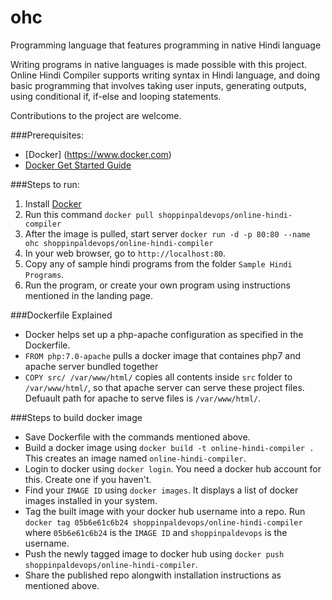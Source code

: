 # ohc
Programming language that features programming in native Hindi language

Writing programs in native languages is  made possible with this project.
Online Hindi Compiler supports writing syntax in Hindi language, and doing basic
programming that involves taking user inputs, generating outputs, using conditional
if, if-else and looping statements.

Contributions to the project are welcome.

###Prerequisites:
* [Docker] (https://www.docker.com)    
* [Docker Get Started Guide](https://www.docker.com/products/docker)

###Steps to run:
1) Install [Docker](https://www.docker.com)    
2) Run this command `docker pull shoppinpaldevops/online-hindi-compiler`    
3) After the image is pulled, start server `docker run -d -p 80:80 --name ohc shoppinpaldevops/online-hindi-compiler`    
4) In your web browser, go to `http://localhost:80`.     
5) Copy any of sample hindi programs from the folder `Sample Hindi Programs`.     
6) Run the program, or create your own program using instructions mentioned in the landing page.   

###Dockerfile Explained
* Docker helps set up a php-apache configuration as specified in the Dockerfile.
* `FROM php:7.0-apache` pulls a docker image that containes php7 and apache server bundled together
* `COPY src/ /var/www/html/` copies all contents inside `src` folder to `/var/www/html/`, so that apache server can serve these project files. Defuault path for apache to serve files is `/var/www/html/`.

###Steps to build docker image
* Save Dockerfile with the commands mentioned above.
* Build a docker image using `docker build -t online-hindi-compiler .` This creates an image named `online-hindi-compiler`. 
* Login to docker using `docker login`. You need a docker hub account for this. Create one if you haven't.
* Find your `IMAGE ID` using `docker images`. It displays a list of docker images installed in your system.
* Tag the built image with your docker hub username into a repo. Run `docker tag 05b6e61c6b24 shoppinpaldevops/online-hindi-compiler` where `05b6e61c6b24` is the `IMAGE ID` and `shoppinpaldevops` is the username.
* Push the newly tagged image to docker hub using `docker push shoppinpaldevops/online-hindi-compiler`.
* Share the published repo alongwith installation instructions as mentioned above.
